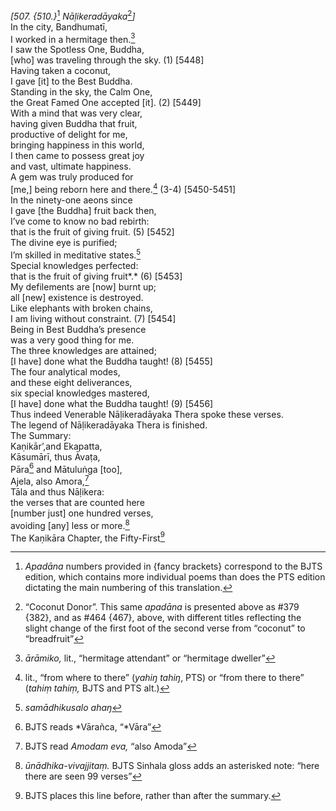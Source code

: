 *\[507. {510.}*[^1] *Nāḷikeradāyaka*[^2]*\]*  
In the city, Bandhumatī,  
I worked in a hermitage then.[^3]  
I saw the Spotless One, Buddha,  
\[who\] was traveling through the sky. (1) \[5448\]  
Having taken a coconut,  
I gave \[it\] to the Best Buddha.  
Standing in the sky, the Calm One,  
the Great Famed One accepted \[it\]. (2) \[5449\]  
With a mind that was very clear,  
having given Buddha that fruit,  
productive of delight for me,  
bringing happiness in this world,  
I then came to possess great joy  
and vast, ultimate happiness.  
A gem was truly produced for  
\[me,\] being reborn here and there.[^4] (3-4) \[5450-5451\]  
In the ninety-one aeons since  
I gave \[the Buddha\] fruit back then,  
I’ve come to know no bad rebirth:  
that is the fruit of giving fruit. (5) \[5452\]  
The divine eye is purified;  
I’m skilled in meditative states.[^5]  
Special knowledges perfected:  
that is the fruit of giving fruit*.* (6) \[5453\]  
My defilements are \[now\] burnt up;  
all \[new\] existence is destroyed.  
Like elephants with broken chains,  
I am living without constraint. (7) \[5454\]  
Being in Best Buddha’s presence  
was a very good thing for me.  
The three knowledges are attained;  
\[I have\] done what the Buddha taught! (8) \[5455\]  
The four analytical modes,  
and these eight deliverances,  
six special knowledges mastered,  
\[I have\] done what the Buddha taught! (9) \[5456\]  
Thus indeed Venerable Nāḷikeradāyaka Thera spoke these verses.  
The legend of Nāḷikeradāyaka Thera is finished.  
The Summary:  
Kaṇikār’,and Ekapatta,  
Kāsumārī, thus Āvaṭa,  
Pāra[^6] and Mātuluṅga \[too\],  
Ajela, also Amora,[^7]  
Tāla and thus Nāḷikera:  
the verses that are counted here  
\[number just\] one hundred verses,  
avoiding \[any\] less or more.[^8]  
The Kaṇikāra Chapter, the Fifty-First[^9]  
[^1]: *Apadāna* numbers provided in {fancy brackets} correspond to the
    BJTS edition, which contains more individual poems than does the PTS
    edition dictating the main numbering of this translation.  
[^2]: “Coconut Donor”. This same *apadāna* is presented above as \#379
    {382}, and as \#464 {467}, above, with different titles reflecting
    the slight change of the first foot of the second verse from
    “coconut” to “breadfruit”  
[^3]: *ārāmiko,* lit., “hermitage attendant” or “hermitage dweller”  
[^4]: lit., “from where to there” (*yahiŋ tahiŋ*, PTS) or “from there to
    there” (*tahiṃ tahiṃ,* BJTS and PTS alt.)  
[^5]: *samādhikusalo ahaŋ*  
[^6]: BJTS reads *Vārañca, “*Vāra”  
[^7]: BJTS read *Amodam eva,* “also Amoda”  
[^8]: *ūnādhika-vivajjitaṃ.* BJTS Sinhala gloss adds an asterisked note:
    “here there are seen 99 verses”  
[^9]: BJTS places this line before, rather than after the summary.
